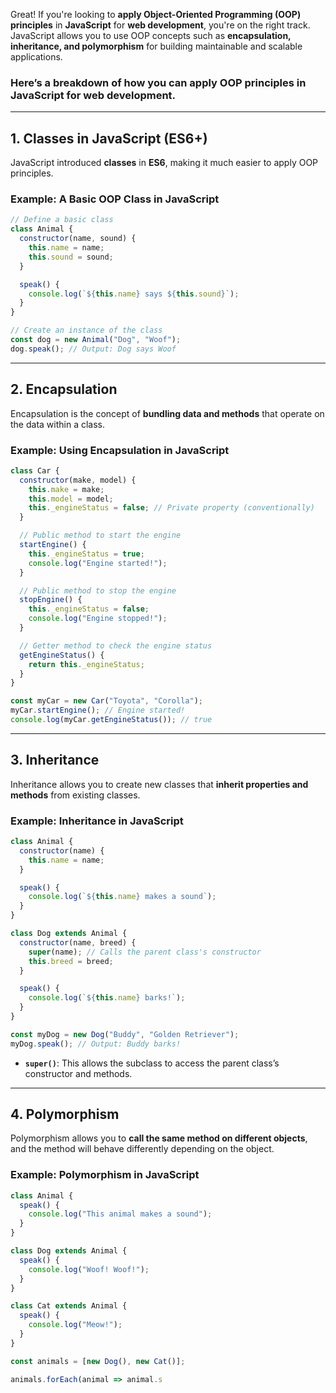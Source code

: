 Great! If you're looking to **apply Object-Oriented Programming (OOP) principles** in **JavaScript** for **web development**, you're on the right track. JavaScript allows you to use OOP concepts such as **encapsulation, inheritance, and polymorphism** for building maintainable and scalable applications.

### Here’s a breakdown of how you can apply **OOP principles** in JavaScript for web development.

---

## 1. **Classes in JavaScript (ES6+)**

JavaScript introduced **classes** in **ES6**, making it much easier to apply OOP principles.

### Example: A Basic OOP Class in JavaScript

```javascript
// Define a basic class
class Animal {
  constructor(name, sound) {
    this.name = name;
    this.sound = sound;
  }

  speak() {
    console.log(`${this.name} says ${this.sound}`);
  }
}

// Create an instance of the class
const dog = new Animal("Dog", "Woof");
dog.speak(); // Output: Dog says Woof
```

---

## 2. **Encapsulation**

Encapsulation is the concept of **bundling data and methods** that operate on the data within a class.

### Example: Using Encapsulation in JavaScript

```javascript
class Car {
  constructor(make, model) {
    this.make = make;
    this.model = model;
    this._engineStatus = false; // Private property (conventionally)
  }

  // Public method to start the engine
  startEngine() {
    this._engineStatus = true;
    console.log("Engine started!");
  }

  // Public method to stop the engine
  stopEngine() {
    this._engineStatus = false;
    console.log("Engine stopped!");
  }

  // Getter method to check the engine status
  getEngineStatus() {
    return this._engineStatus;
  }
}

const myCar = new Car("Toyota", "Corolla");
myCar.startEngine(); // Engine started!
console.log(myCar.getEngineStatus()); // true
```

---

## 3. **Inheritance**

Inheritance allows you to create new classes that **inherit properties and methods** from existing classes.

### Example: Inheritance in JavaScript

```javascript
class Animal {
  constructor(name) {
    this.name = name;
  }

  speak() {
    console.log(`${this.name} makes a sound`);
  }
}

class Dog extends Animal {
  constructor(name, breed) {
    super(name); // Calls the parent class's constructor
    this.breed = breed;
  }

  speak() {
    console.log(`${this.name} barks!`);
  }
}

const myDog = new Dog("Buddy", "Golden Retriever");
myDog.speak(); // Output: Buddy barks!
```

- **`super()`**: This allows the subclass to access the parent class’s constructor and methods.

---

## 4. **Polymorphism**

Polymorphism allows you to **call the same method on different objects**, and the method will behave differently depending on the object.

### Example: Polymorphism in JavaScript

```javascript
class Animal {
  speak() {
    console.log("This animal makes a sound");
  }
}

class Dog extends Animal {
  speak() {
    console.log("Woof! Woof!");
  }
}

class Cat extends Animal {
  speak() {
    console.log("Meow!");
  }
}

const animals = [new Dog(), new Cat()];

animals.forEach(animal => animal.s
```
